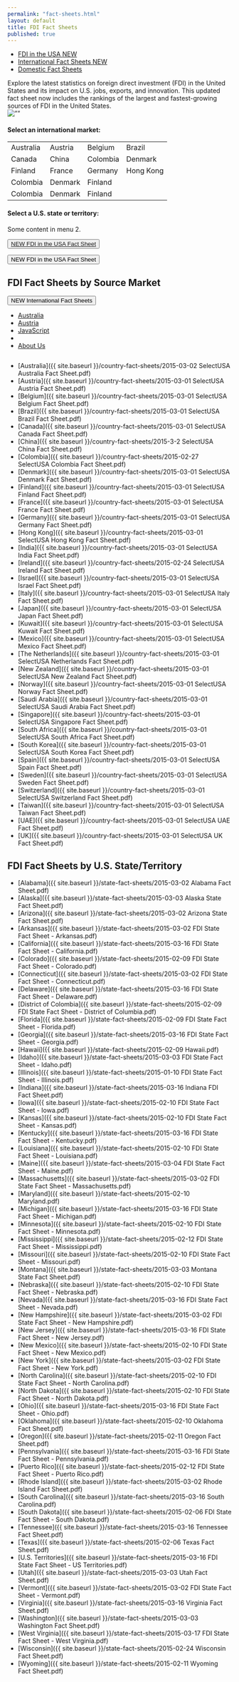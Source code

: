 ```yaml
---
permalink: "fact-sheets.html"
layout: default
title: FDI Fact Sheets
published: true
---
```


<ul class="nav nav-pills nav-justified">
  <li class="active"><a data-toggle="pill" href="#home">FDI in the USA <span class="label label-warning">NEW</span></a></li>
  <li><a data-toggle="pill" href="#menu1">International Fact Sheets <span class="label label-warning">NEW</span></a></li>
  <li><a data-toggle="pill" href="#menu2">Domestic Fact Sheets</a></li>
</ul>

<div class="tab-content">
  <div id="home" class="tab-pane fade in active">
    Explore the latest statistics on foreign direct investment (FDI) in the United States and its impact on U.S. jobs, exports, and innovation. This updated fact sheet now includes the rankings of the largest and fastest-growing sources of FDI in the United States.<br/>
    <img src=”” class="img-responsive" alt=””>
    
  </div>
  <div id="menu1" class="tab-pane fade">
    <h4>Select an international market:</h4>
    <div class="table-responsive">
  <table class="table">
    <tbody>
      <tr>
        <td>Australia</td>
        <td>Austria</td>
        <td>Belgium</td>
        <td>Brazil</td>
      </tr>
      <tr>
        <td>Canada</td>
        <td>China</td>
        <td>Colombia</td>
        <td>Denmark</td>
      </tr>
      <tr>
        <td>Finland</td>
        <td>France</td>
        <td>Germany</td>
        <td>Hong Kong</td>
      </tr>
      <tr>
        <td>Colombia</td>
        <td>Denmark</td>
        <td>Finland</td>
      </tr>
      <tr>
        <td>Colombia</td>
        <td>Denmark</td>
        <td>Finland</td>
      </tr>
    </tbody>
  </table>
</div>
  </div>
  <div id="menu2" class="tab-pane fade">
    <h4>Select a U.S. state or territory:</h4>
    <p>Some content in menu 2.</p>
  </div>
</div>

<button type="button" class="btn btn-info"><a href="#" class="btn btn-default" role="button"><span class="label label-warning">NEW</span> FDI in the USA Fact Sheet</a></button>

<div class="dropdown">
  <button class="btn btn-default dropdown-toggle" type="button" id="menu1" data-toggle="dropdown"><span class="label label-warning">NEW</span> FDI in the USA Fact Sheet</button>
</div>

## FDI Fact Sheets by Source Market

<div class="dropdown">
  <button class="btn btn-default dropdown-toggle" type="button" id="menu1" data-toggle="dropdown"><span class="label label-warning">NEW</span> International Fact Sheets
  <span class="caret"></span></button>
  <ul class="dropdown-menu" role="menu" aria-labelledby="menu1">
    <li role="presentation"><a role="menuitem" href="{{ site.baseurl }}/country-fact-sheets/2015-03-02 SelectUSA Australia Fact Sheet.pdf">Australia</a></li>
    <li role="presentation"><a role="menuitem" href="{{ site.baseurl }}/country-fact-sheets/2015-03-01 SelectUSA Austria Fact Sheet.pd">Austria</a></li>
    <li role="presentation"><a role="menuitem" href="#">JavaScript</a></li>
    <li role="presentation" class="divider"></li>
    <li role="presentation"><a role="menuitem" href="#">About Us</a></li>
  </ul>
</div>

<img src="" class="img-responsive" alt="">



*	[Australia]({{ site.baseurl }}/country-fact-sheets/2015-03-02 SelectUSA Australia Fact Sheet.pdf)
*	[Austria]({{ site.baseurl }}/country-fact-sheets/2015-03-01 SelectUSA Austria Fact Sheet.pdf)
*	[Belgium]({{ site.baseurl }}/country-fact-sheets/2015-03-01 SelectUSA Belgium Fact Sheet.pdf)
*	[Brazil]({{ site.baseurl }}/country-fact-sheets/2015-03-01 SelectUSA Brazil Fact Sheet.pdf)
*	[Canada]({{ site.baseurl }}/country-fact-sheets/2015-03-01 SelectUSA Canada Fact Sheet.pdf)
*	[China]({{ site.baseurl }}/country-fact-sheets/2015-3-2 SelectUSA China Fact Sheet.pdf)
*	[Colombia]({{ site.baseurl }}/country-fact-sheets/2015-02-27 SelectUSA Colombia Fact Sheet.pdf)
*	[Denmark]({{ site.baseurl }}/country-fact-sheets/2015-03-01 SelectUSA Denmark Fact Sheet.pdf)
*	[Finland]({{ site.baseurl }}/country-fact-sheets/2015-03-01 SelectUSA Finland Fact Sheet.pdf)
*	[France]({{ site.baseurl }}/country-fact-sheets/2015-03-01 SelectUSA France Fact Sheet.pdf)
*	[Germany]({{ site.baseurl }}/country-fact-sheets/2015-03-01 SelectUSA Germany Fact Sheet.pdf)
*	[Hong Kong]({{ site.baseurl }}/country-fact-sheets/2015-03-01 SelectUSA Hong Kong Fact Sheet.pdf)
*	[India]({{ site.baseurl }}/country-fact-sheets/2015-03-01 SelectUSA India Fact Sheet.pdf)
* [Ireland]({{ site.baseurl }}/country-fact-sheets/2015-02-24 SelectUSA Ireland Fact Sheet.pdf)
*	[Israel]({{ site.baseurl }}/country-fact-sheets/2015-03-01 SelectUSA Israel Fact Sheet.pdf)
*	[Italy]({{ site.baseurl }}/country-fact-sheets/2015-03-01 SelectUSA Italy Fact Sheet.pdf)
*	[Japan]({{ site.baseurl }}/country-fact-sheets/2015-03-01 SelectUSA Japan Fact Sheet.pdf)
*	[Kuwait]({{ site.baseurl }}/country-fact-sheets/2015-03-01 SelectUSA Kuwait Fact Sheet.pdf)
*	[Mexico]({{ site.baseurl }}/country-fact-sheets/2015-03-01 SelectUSA Mexico Fact Sheet.pdf)
*	[The Netherlands]({{ site.baseurl }}/country-fact-sheets/2015-03-01 SelectUSA Netherlands Fact Sheet.pdf)
*	[New Zealand]({{ site.baseurl }}/country-fact-sheets/2015-03-01 SelectUSA New Zealand Fact Sheet.pdf)
*	[Norway]({{ site.baseurl }}/country-fact-sheets/2015-03-01 SelectUSA Norway Fact Sheet.pdf)
*	[Saudi Arabia]({{ site.baseurl }}/country-fact-sheets/2015-03-01 SelectUSA Saudi Arabia Fact Sheet.pdf)
*	[Singapore]({{ site.baseurl }}/country-fact-sheets/2015-03-01 SelectUSA Singapore Fact Sheet.pdf)
*	[South Africa]({{ site.baseurl }}/country-fact-sheets/2015-03-01 SelectUSA South Africa Fact Sheet.pdf)
*	[South Korea]({{ site.baseurl }}/country-fact-sheets/2015-03-01 SelectUSA South Korea Fact Sheet.pdf)
*	[Spain]({{ site.baseurl }}/country-fact-sheets/2015-03-01 SelectUSA Spain Fact Sheet.pdf)
*	[Sweden]({{ site.baseurl }}/country-fact-sheets/2015-03-01 SelectUSA Sweden Fact Sheet.pdf)
*	[Switzerland]({{ site.baseurl }}/country-fact-sheets/2015-03-01 SelectUSA Switzerland Fact Sheet.pdf)
*	[Taiwan]({{ site.baseurl }}/country-fact-sheets/2015-03-01 SelectUSA Taiwan Fact Sheet.pdf)
*	[UAE]({{ site.baseurl }}/country-fact-sheets/2015-03-01 SelectUSA UAE Fact Sheet.pdf)
*	[UK]({{ site.baseurl }}/country-fact-sheets/2015-03-01 SelectUSA UK Fact Sheet.pdf)

## FDI Fact Sheets by U.S. State/Territory

*   [Alabama]({{ site.baseurl }}/state-fact-sheets/2015-03-02 Alabama Fact Sheet.pdf)
*   [Alaska]({{ site.baseurl }}/state-fact-sheets/2015-03-03 Alaska State Fact Sheet.pdf)
*   [Arizona]({{ site.baseurl }}/state-fact-sheets/2015-03-02 Arizona State Fact Sheet.pdf)
*   [Arkansas]({{ site.baseurl }}/state-fact-sheets/2015-03-02 FDI State Fact Sheet - Arkansas.pdf)
*   [California]({{ site.baseurl }}/state-fact-sheets/2015-03-16 FDI State Fact Sheet - California.pdf)
*   [Colorado]({{ site.baseurl }}/state-fact-sheets/2015-02-09 FDI State Fact Sheet - Colorado.pdf)
*   [Connecticut]({{ site.baseurl }}/state-fact-sheets/2015-03-02 FDI State Fact Sheet - Connecticut.pdf)
*   [Delaware]({{ site.baseurl }}/state-fact-sheets/2015-03-16 FDI State Fact Sheet - Delaware.pdf)
*   [District of Colombia]({{ site.baseurl }}/state-fact-sheets/2015-02-09 FDI State Fact Sheet - District of Columbia.pdf)
*   [Florida]({{ site.baseurl }}/state-fact-sheets/2015-02-09 FDI State Fact Sheet - Florida.pdf)
*   [Georgia]({{ site.baseurl }}/state-fact-sheets/2015-03-16 FDI State Fact Sheet - Georgia.pdf)
*   [Hawaii]({{ site.baseurl }}/state-fact-sheets/2015-02-09 Hawaii.pdf)
*   [Idaho]({{ site.baseurl }}/state-fact-sheets/2015-03-03 FDI State Fact Sheet - Idaho.pdf)
*   [Illinois]({{ site.baseurl }}/state-fact-sheets/2015-01-10 FDI State Fact Sheet - Illinois.pdf)
*   [Indiana]({{ site.baseurl }}/state-fact-sheets/2015-03-16 Indiana FDI Fact Sheet.pdf)
*   [Iowa]({{ site.baseurl }}/state-fact-sheets/2015-02-10 FDI State Fact Sheet - Iowa.pdf)
*   [Kansas]({{ site.baseurl }}/state-fact-sheets/2015-02-10 FDI State Fact Sheet - Kansas.pdf)
*   [Kentucky]({{ site.baseurl }}/state-fact-sheets/2015-03-16 FDI State Fact Sheet - Kentucky.pdf)
*   [Louisiana]({{ site.baseurl }}/state-fact-sheets/2015-02-10 FDI State Fact Sheet - Louisiana.pdf)
*   [Maine]({{ site.baseurl }}/state-fact-sheets/2015-03-04 FDI State Fact Sheet - Maine.pdf)
*   [Massachusetts]({{ site.baseurl }}/state-fact-sheets/2015-03-02 FDI State Fact Sheet - Massachusetts.pdf)
*   [Maryland]({{ site.baseurl }}/state-fact-sheets/2015-02-10 Maryland.pdf)
*   [Michigan]({{ site.baseurl }}/state-fact-sheets/2015-03-16 FDI State Fact Sheet - Michigan.pdf)
*   [Minnesota]({{ site.baseurl }}/state-fact-sheets/2015-02-10 FDI State Fact Sheet - Minnesota.pdf)
*   [Mississippi]({{ site.baseurl }}/state-fact-sheets/2015-02-12 FDI State Fact Sheet - Mississippi.pdf)
*   [Missouri]({{ site.baseurl }}/state-fact-sheets/2015-02-10 FDI State Fact Sheet - Missouri.pdf)
*   [Montana]({{ site.baseurl }}/state-fact-sheets/2015-03-03 Montana State Fact Sheet.pdf)
*   [Nebraska]({{ site.baseurl }}/state-fact-sheets/2015-02-10 FDI State Fact Sheet - Nebraska.pdf)
*   [Nevada]({{ site.baseurl }}/state-fact-sheets/2015-03-16 FDI State Fact Sheet - Nevada.pdf)
*   [New Hampshire]({{ site.baseurl }}/state-fact-sheets/2015-03-02 FDI State Fact Sheet - New Hampshire.pdf)
*   [New Jersey]({{ site.baseurl }}/state-fact-sheets/2015-03-16 FDI State Fact Sheet - New Jersey.pdf)
*   [New Mexico]({{ site.baseurl }}/state-fact-sheets/2015-02-10 FDI State Fact Sheet - New Mexico.pdf)
*   [New York]({{ site.baseurl }}/state-fact-sheets/2015-03-02 FDI State Fact Sheet - New York.pdf)
*   [North Carolina]({{ site.baseurl }}/state-fact-sheets/2015-02-10 FDI State Fact Sheet - North Carolina.pdf)
*   [North Dakota]({{ site.baseurl }}/state-fact-sheets/2015-02-10 FDI State Fact Sheet - North Dakota.pdf)
*   [Ohio]({{ site.baseurl }}/state-fact-sheets/2015-03-16 FDI State Fact Sheet - Ohio.pdf)
*   [Oklahoma]({{ site.baseurl }}/state-fact-sheets/2015-02-10 Oklahoma Fact Sheet.pdf)
*   [Oregon]({{ site.baseurl }}/state-fact-sheets/2015-02-11 Oregon Fact Sheet.pdf)
*   [Pennsylvania]({{ site.baseurl }}/state-fact-sheets/2015-03-16 FDI State Fact Sheet - Pennsylvania.pdf)
*   [Puerto Rico]({{ site.baseurl }}/state-fact-sheets/2015-02-12 FDI State Fact Sheet - Puerto Rico.pdf)
*   [Rhode Island]({{ site.baseurl }}/state-fact-sheets/2015-03-02 Rhode Island Fact Sheet.pdf)
*   [South Carolina]({{ site.baseurl }}/state-fact-sheets/2015-03-16 South Carolina.pdf)
*   [South Dakota]({{ site.baseurl }}/state-fact-sheets/2015-02-06 FDI State Fact Sheet - South Dakota.pdf)
*   [Tennessee]({{ site.baseurl }}/state-fact-sheets/2015-03-16 Tennessee Fact Sheet.pdf)
*   [Texas]({{ site.baseurl }}/state-fact-sheets/2015-02-06 Texas Fact Sheet.pdf)
*   [U.S. Territories]({{ site.baseurl }}/state-fact-sheets/2015-03-16 FDI State Fact Sheet - US Territories.pdf)
*   [Utah]({{ site.baseurl }}/state-fact-sheets/2015-03-03 Utah Fact Sheet.pdf)
*   [Vermont]({{ site.baseurl }}/state-fact-sheets/2015-03-02 FDI State Fact Sheet - Vermont.pdf)
*   [Virginia]({{ site.baseurl }}/state-fact-sheets/2015-03-16 Virginia Fact Sheet.pdf)
*   [Washington]({{ site.baseurl }}/state-fact-sheets/2015-03-03 Washington Fact Sheet.pdf)
*   [West Virginia]({{ site.baseurl }}/state-fact-sheets/2015-03-17 FDI State Fact Sheet - West Virginia.pdf)
*   [Wisconsin]({{ site.baseurl }}/state-fact-sheets/2015-02-24 Wisconsin Fact Sheet.pdf)
*   [Wyoming]({{ site.baseurl }}/state-fact-sheets/2015-02-11 Wyoming Fact Sheet.pdf)
